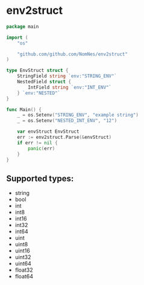 # env2struct

```go
package main

import (
	"os"

	"github.com/github.com/NomNes/env2struct"
)

type EnvStruct struct {
	StringField string `env:"STRING_ENV"`
	NestedField struct {
		IntField string `env:"INT_ENV"`
	} `env:"NESTED"`
}

func Main() {
	_ = os.Setenv("STRING_ENV", "example string")
	_ = os.Setenv("NESTED_INT_ENV", "12")

	var envStruct EnvStruct
	err := env2struct.Parse(&envStruct)
	if err != nil {
		panic(err)
	}
}
```

## Supported types:
* string
* bool
* int
* int8
* int16
* int32
* int64
* uint
* uint8
* uint16
* uint32
* uint64
* float32
* float64
